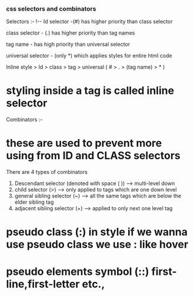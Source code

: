 ### css selectors and combinators

Selectors :-
!-- 
Id selector -(#) has higher priority than class selector

class selector - (.) has higher priority than tag names

tag name - has high priority than universal selector

universal selector - (only *) which applies styles for entire html code


Inline style > Id >  class > tag > universal
(  #  >  .  >  (tag name)  >  *  )


# styling inside a tag is called inline selector


Combinators :-

# these are used to prevent more using from ID and CLASS selectors

There are 4 types of combinators

1. Descendant selector (denoted with space ( ))  --> multi-level down
2. child selector (>)  --> only applied to tags which are one down level
3. general sibling selector (~)  --> all the same tags which are below the elder sibling tag
4. adjacent sibling selector (+)  --> applied to only next 
one level tag

# pseudo class (:) in style if we wanna use pseudo class we use : like hover

# pseudo elements symbol (::) first-line,first-letter etc.,